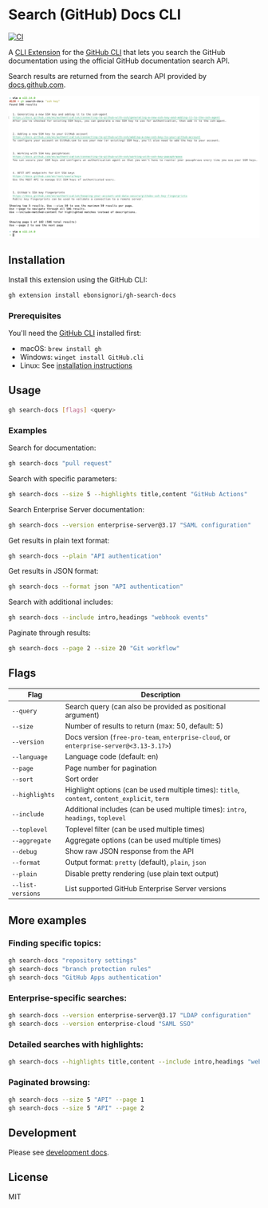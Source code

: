 # Search (GitHub) Docs CLI

[![CI](https://github.com/Ebonsignori/gh-search-docs/workflows/CI/badge.svg)](https://github.com/Ebonsignori/gh-search-docs/actions)

A [CLI Extension](https://docs.github.com/en/github-cli/github-cli/using-github-cli-extensions) for the [GitHub CLI](https://cli.github.com/) that lets you search the GitHub documentation using the official GitHub documentation search API.

Search results are returned from the search API provided by [docs.github.com](https://docs.github.com/en).

![Demonstration of using `gh search-docs` to ask "ssh key" and getting 5 results.](./docs/demo.png)

## Installation

Install this extension using the GitHub CLI:

```bash
gh extension install ebonsignori/gh-search-docs
```

### Prerequisites

You'll need the [GitHub CLI](https://cli.github.com/) installed first:
- macOS: `brew install gh`
- Windows: `winget install GitHub.cli`
- Linux: See [installation instructions](https://github.com/cli/cli#installation)

## Usage

```bash
gh search-docs [flags] <query>
```

### Examples

Search for documentation:
```bash
gh search-docs "pull request"
```

Search with specific parameters:
```bash
gh search-docs --size 5 --highlights title,content "GitHub Actions"
```

Search Enterprise Server documentation:
```bash
gh search-docs --version enterprise-server@3.17 "SAML configuration"
```

Get results in plain text format:
```bash
gh search-docs --plain "API authentication"
```

Get results in JSON format:
```bash
gh search-docs --format json "API authentication"
```

Search with additional includes:
```bash
gh search-docs --include intro,headings "webhook events"
```

Paginate through results:
```bash
gh search-docs --page 2 --size 20 "Git workflow"
```

## Flags

| Flag | Description |
|------|-------------|
| `--query` | Search query (can also be provided as positional argument) |
| `--size` | Number of results to return (max: 50, default: 5) |
| `--version` | Docs version (`free-pro-team`, `enterprise-cloud`, or `enterprise-server@<3.13-3.17>`) |
| `--language` | Language code (default: en) |
| `--page` | Page number for pagination |
| `--sort` | Sort order |
| `--highlights` | Highlight options (can be used multiple times): `title`, `content`, `content_explicit`, `term` |
| `--include` | Additional includes (can be used multiple times): `intro`, `headings`, `toplevel` |
| `--toplevel` | Toplevel filter (can be used multiple times) |
| `--aggregate` | Aggregate options (can be used multiple times) |
| `--debug` | Show raw JSON response from the API |
| `--format` | Output format: `pretty` (default), `plain`, `json` |
| `--plain` | Disable pretty rendering (use plain text output) |
| `--list-versions` | List supported GitHub Enterprise Server versions |

## More examples

### Finding specific topics:
```bash
gh search-docs "repository settings"
gh search-docs "branch protection rules"
gh search-docs "GitHub Apps authentication"
```

### Enterprise-specific searches:
```bash
gh search-docs --version enterprise-server@3.17 "LDAP configuration"
gh search-docs --version enterprise-cloud "SAML SSO"
```

### Detailed searches with highlights:
```bash
gh search-docs --highlights title,content --include intro,headings "webhook payload"
```

### Paginated browsing:
```bash
gh search-docs --size 5 "API" --page 1
gh search-docs --size 5 "API" --page 2
```

## Development

Please see [development docs](./DEVELOPMENT.md).

## License

MIT
